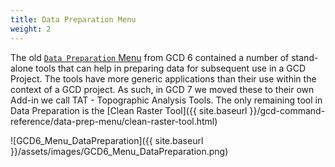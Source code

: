 ```yaml
---
title: Data Preparation Menu
weight: 2
---
```


The old [`Data Preparation` Menu](http://gcd6help.joewheaton.org/gcd-command-reference/data-prep-menu) from GCD 6 contained a number of stand-alone tools that can help in preparing data for subsequent use in a GCD Project. The tools have more generic applications than their use within the context of a GCD project. As such, in GCD 7 we moved these to their own Add-in we call TAT - Topographic Analysis Tools. The only remaining tool in Data Preparation is the [Clean Raster Tool]({{ site.baseurl }}/gcd-command-reference/data-prep-menu/clean-raster-tool.html) 

![GCD6_Menu_DataPreparation]({{ site.baseurl }}/assets/images/GCD6_Menu_DataPreparation.png)

